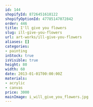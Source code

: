 ```yaml
---
id: 144
shopifyId: 8726451618122
shopifyOptionId: 47785147072842
order: 446
title: I'll give you flowers
slug: ill-give-you-flowers
url: art-works/ill-give-you-flowers
aliases: []
categories:
- painting
inStock: true
isVisible: true
height: 80
width: 60
date: 2013-01-01T00:00:00Z
materials:
- acrylic
- canvas
price: 3000
mainImage: i_will_give_you_flowers.jpg
---
```

